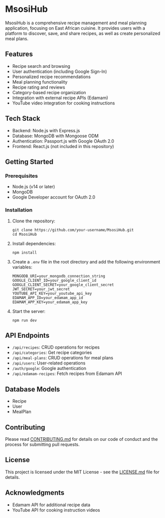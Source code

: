 # MsosiHub

MsosiHub is a comprehensive recipe management and meal planning application, focusing on East African cuisine. It provides users with a platform to discover, save, and share recipes, as well as create personalized meal plans.

## Features

- Recipe search and browsing
- User authentication (including Google Sign-In)
- Personalized recipe recommendations
- Meal planning functionality
- Recipe rating and reviews
- Category-based recipe organization
- Integration with external recipe APIs (Edamam)
- YouTube video integration for cooking instructions

## Tech Stack

- Backend: Node.js with Express.js
- Database: MongoDB with Mongoose ODM
- Authentication: Passport.js with Google OAuth 2.0
- Frontend: React.js (not included in this repository)

## Getting Started

### Prerequisites

- Node.js (v14 or later)
- MongoDB
- Google Developer account for OAuth 2.0

### Installation

1. Clone the repository:
   ```
   git clone https://github.com/your-username/MsosiHub.git
   cd MsosiHub
   ```

2. Install dependencies:
   ```
   npm install
   ```

3. Create a `.env` file in the root directory and add the following environment variables:
   ```
   MONGODB_URI=your_mongodb_connection_string
   GOOGLE_CLIENT_ID=your_google_client_id
   GOOGLE_CLIENT_SECRET=your_google_client_secret
   JWT_SECRET=your_jwt_secret
   YOUTUBE_API_KEY=your_youtube_api_key
   EDAMAM_APP_ID=your_edamam_app_id
   EDAMAM_APP_KEY=your_edamam_app_key
   ```

4. Start the server:
   ```
   npm run dev
   ```

## API Endpoints

- `/api/recipes`: CRUD operations for recipes
- `/api/categories`: Get recipe categories
- `/api/meal-plans`: CRUD operations for meal plans
- `/api/users`: User-related operations
- `/auth/google`: Google authentication
- `/api/edamam-recipes`: Fetch recipes from Edamam API

## Database Models

- Recipe
- User
- MealPlan

## Contributing

Please read [CONTRIBUTING.md](CONTRIBUTING.md) for details on our code of conduct and the process for submitting pull requests.

## License

This project is licensed under the MIT License - see the [LICENSE.md](LICENSE.md) file for details.

## Acknowledgments

- Edamam API for additional recipe data
- YouTube API for cooking instruction videos
